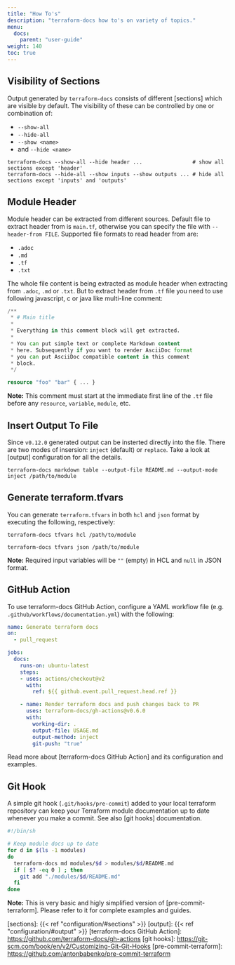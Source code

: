 ```yaml
---
title: "How To's"
description: "terraform-docs how to's on variety of topics."
menu:
  docs:
    parent: "user-guide"
weight: 140
toc: true
---
```


## Visibility of Sections

Output generated by `terraform-docs` consists of different [sections] which are
visible by default. The visibility of these can be controlled by one or combination
of:

- `--show-all`
- `--hide-all`
- `--show <name>`
- and `--hide <name>`

```console
terraform-docs --show-all --hide header ...                # show all sections except 'header'
terraform-docs --hide-all --show inputs --show outputs ... # hide all sections except 'inputs' and 'outputs'
```

## Module Header

Module header can be extracted from different sources. Default file to extract
header from is `main.tf`, otherwise you can specify the file with `--header-from FILE`.
Supported file formats to read header from are:

- `.adoc`
- `.md`
- `.tf`
- `.txt`

The whole file content is being extracted as module header when extracting from
`.adoc`, `.md` or `.txt`. But to extract header from `.tf` file you need to use
following javascript, c or java like multi-line comment:

```tf
/**
 * # Main title
 *
 * Everything in this comment block will get extracted.
 *
 * You can put simple text or complete Markdown content
 * here. Subsequently if you want to render AsciiDoc format
 * you can put AsciiDoc compatible content in this comment
 * block.
 */

resource "foo" "bar" { ... }
```

**Note:** This comment must start at the immediate first line of the `.tf` file
before any `resource`, `variable`, `module`, etc.

## Insert Output To File

Since `v0.12.0` generated output can be insterted directly into the file. There
are two modes of insersion: `inject` (default) or `replace`. Take a look at [output]
configuration for all the details.

```console
terraform-docs markdown table --output-file README.md --output-mode inject /path/to/module
```

## Generate terraform.tfvars

You can generate `terraform.tfvars` in both `hcl` and `json` format by executing
the following, respectively:

```console
terraform-docs tfvars hcl /path/to/module

terraform-docs tfvars json /path/to/module
```

**Note:** Required input variables will be `""` (empty) in HCL and `null` in JSON
format.

## GitHub Action

To use terraform-docs GitHub Action, configure a YAML workflow file (e.g.
`.github/workflows/documentation.yml`) with the following:

```yaml
name: Generate terraform docs
on:
  - pull_request

jobs:
  docs:
    runs-on: ubuntu-latest
    steps:
    - uses: actions/checkout@v2
      with:
        ref: ${{ github.event.pull_request.head.ref }}

    - name: Render terraform docs and push changes back to PR
      uses: terraform-docs/gh-actions@v0.6.0
      with:
        working-dir: .
        output-file: USAGE.md
        output-method: inject
        git-push: "true"
```

Read more about [terraform-docs GitHub Action] and its configuration and
examples.

## Git Hook

A simple git hook (`.git/hooks/pre-commit`) added to your local terraform
repository can keep your Terraform module documentation up to date whenever you
make a commit. See also [git hooks] documentation.

```sh
#!/bin/sh

# Keep module docs up to date
for d in $(ls -1 modules)
do
  terraform-docs md modules/$d > modules/$d/README.md
  if [ $? -eq 0 ] ; then
    git add "./modules/$d/README.md"
  fi
done
```

**Note:** This is very basic and higly simplified version of [pre-commit-terraform].
Please refer to it for complete examples and guides.

[sections]: {{< ref "configuration/#sections" >}}
[output]: {{< ref "configuration/#output" >}}
[terraform-docs GitHub Action]: https://github.com/terraform-docs/gh-actions
[git hooks]: https://git-scm.com/book/en/v2/Customizing-Git-Git-Hooks
[pre-commit-terraform]: https://github.com/antonbabenko/pre-commit-terraform
